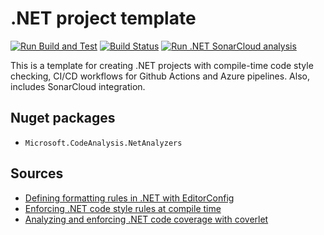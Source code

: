 # .NET project template

[![Run Build and Test](https://github.com/kolosovpetro/DotnetTemplate/actions/workflows/run-build-and-test.yml/badge.svg)](https://github.com/kolosovpetro/DotnetTemplate/actions/workflows/run-build-and-test.yml)
[![Build Status](https://dev.azure.com/RazumovskyPrivateProjects/DotnetTemplate/_apis/build/status/build-dotnet-template?branchName=master)](https://dev.azure.com/RazumovskyPrivateProjects/DotnetTemplate/_build/latest?definitionId=2&branchName=master)
[![Run .NET SonarCloud analysis](https://github.com/kolosovpetro/DotnetTemplate/actions/workflows/sonar-scan.yml/badge.svg)](https://github.com/kolosovpetro/DotnetTemplate/actions/workflows/sonar-scan.yml)

This is a template for creating .NET projects with compile-time code style checking, CI/CD workflows for Github Actions
and Azure pipelines.
Also, includes SonarCloud integration.

## Nuget packages

- `Microsoft.CodeAnalysis.NetAnalyzers`

## Sources

- [Defining formatting rules in .NET with EditorConfig](https://blog.genezini.com/p/defining-formatting-rules-in-.net-with-editorconfig)
- [Enforcing .NET code style rules at compile time](https://blog.genezini.com/p/enforcing-.net-code-style-rules-at-compile-time)
- [Analyzing and enforcing .NET code coverage with coverlet](https://blog.genezini.com/p/analyzing-and-enforcing-.net-code-coverage-with-coverlet)
